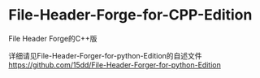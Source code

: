 # File-Header-Forge-for-CPP-Edition
File Header Forge的C++版

详细请见File-Header-Forger-for-python-Edition的自述文件
https://github.com/15dd/File-Header-Forger-for-python-Edition
